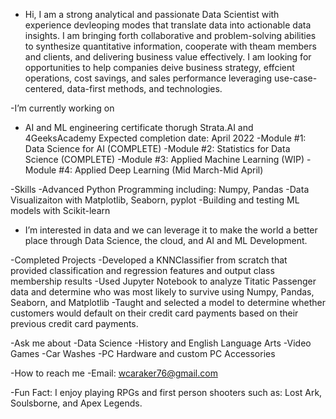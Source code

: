 - Hi, I am a strong analytical and passionate Data Scientist with experience devleoping modes that translate data into actionable data insights. I am bringing forth collaborative and problem-solving abilities to synthesize quantitative information, cooperate with theam members and clients, and delivering business value effectively. I am looking for opportunities to help companies deive business strategy, effcient operations, cost savings, and sales performance leveraging use-case-centered, data-first methods, and technologies.

-I’m currently working on 
- AI and ML engineering certificate thorugh Strata.AI and 4GeeksAcademy Expected completion date: April 2022
  -Module #1: Data Science for AI (COMPLETE)
  -Module #2: Statistics for Data Science (COMPLETE)
  -Module #3: Applied Machine Learning (WIP)
  -Module #4: Applied Deep Learning (Mid March-Mid April)

-Skills
  -Advanced Python Programming including: Numpy, Pandas
  -Data Visualizaiton with Matplotlib, Seaborn, pyplot
  -Building and testing ML models with Scikit-learn

- I’m interested in data and we can leverage it to make the world a better place through Data Science, the cloud, and AI and ML Development.

-Completed Projects
  -Developed a KNNClassifier from scratch that provided classification and regression features and output class membership results
  -Used Jupyter Notebook to analyze Titatic Passenger data and determine who was most likely to survive using Numpy, Pandas, Seaborn, and Matplotlib
  -Taught and selected a model to determine whether customers would default on their credit card payments based on their previous credit card payments. 
 
 -Ask me about
  -Data Science
  -History and English Language Arts
  -Video Games
  -Car Washes
  -PC Hardware and custom PC Accessories
  
  -How to reach me
    -Email: wcaraker76@gmail.com
   
   -Fun Fact: I enjoy playing RPGs and first person shooters such as: Lost Ark, Soulsborne, and Apex Legends.
    
    
    

<!---
wcaraker76/wcaraker76 is a ✨ special ✨ repository because its `README.md` (this file) appears on your GitHub profile.
You can click the Preview link to take a look at your changes.
--->
